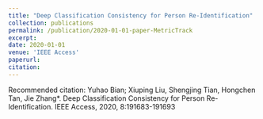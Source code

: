 ```yaml
---
title: "Deep Classification Consistency for Person Re-Identification"
collection: publications
permalink: /publication/2020-01-01-paper-MetricTrack
excerpt: 
date: 2020-01-01
venue: 'IEEE Access'
paperurl: 
citation: 
---
```



Recommended citation: Yuhao Bian; Xiuping Liu, Shengjing Tian, Hongchen Tan, Jie Zhang*. Deep Classification Consistency for Person Re-Identification. IEEE Access, 2020, 8:191683-191693